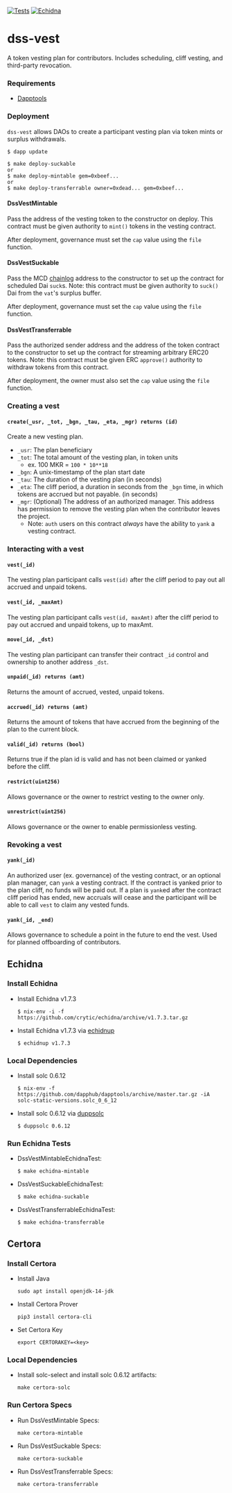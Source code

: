 [![Tests](https://github.com/makerdao/dss-vest/actions/workflows/tests.yml/badge.svg)](https://github.com/makerdao/dss-vest/actions/workflows/tests.yml)
[![Echidna](https://github.com/makerdao/dss-vest/actions/workflows/echidna.yml/badge.svg)](https://github.com/makerdao/dss-vest/actions/workflows/echidna.yml)

# dss-vest

A token vesting plan for contributors. Includes scheduling, cliff vesting, and third-party revocation.

### Requirements

- [Dapptools](https://github.com/dapphub/dapptools)

### Deployment

`dss-vest` allows DAOs to create a participant vesting plan via token mints or surplus withdrawals.

```
$ dapp update

$ make deploy-suckable
or
$ make deploy-mintable gem=0xbeef...
or
$ make deploy-transferrable owner=0xdead... gem=0xbeef...
```

#### DssVestMintable

Pass the address of the vesting token to the constructor on deploy. This contract must be given authority to `mint()` tokens in the vesting contract.

After deployment, governance must set the `cap` value using the `file` function.

#### DssVestSuckable

Pass the MCD [chainlog](https://github.com/makerdao/dss-chain-log) address to the constructor to set up the contract for scheduled Dai `suck`s. Note: this contract must be given authority to `suck()` Dai from the `vat`'s surplus buffer.

After deployment, governance must set the `cap` value using the `file` function.

#### DssVestTransferrable

Pass the authorized sender address and the address of the token contract to the constructor to set up the contract for streaming arbitrary ERC20 tokens. Note: this contract must be given ERC `approve()` authority to withdraw tokens from this contract.

After deployment, the owner must also set the `cap` value using the `file` function.

### Creating a vest

#### `create(_usr, _tot, _bgn, _tau, _eta, _mgr) returns (id)`

Create a new vesting plan.

- `_usr`: The plan beneficiary
- `_tot`: The total amount of the vesting plan, in token units
  - ex. 100 MKR = `100 * 10**18`
- `_bgn`: A unix-timestamp of the plan start date
- `_tau`: The duration of the vesting plan (in seconds)
- `_eta`: The cliff period, a duration in seconds from the `_bgn` time, in which tokens are accrued but not payable. (in seconds)
- `_mgr`: (Optional) The address of an authorized manager. This address has permission to remove the vesting plan when the contributor leaves the project.
  - Note: `auth` users on this contract _always_ have the ability to `yank` a vesting contract.

### Interacting with a vest

#### `vest(_id)`

The vesting plan participant calls `vest(id)` after the cliff period to pay out all accrued and unpaid tokens.

#### `vest(_id, _maxAmt)`

The vesting plan participant calls `vest(id, maxAmt)` after the cliff period to pay out accrued and unpaid tokens, up to maxAmt.

#### `move(_id, _dst)`

The vesting plan participant can transfer their contract `_id` control and ownership to another address `_dst`.

#### `unpaid(_id) returns (amt)`

Returns the amount of accrued, vested, unpaid tokens.

#### `accrued(_id) returns (amt)`

Returns the amount of tokens that have accrued from the beginning of the plan to the current block.

#### `valid(_id) returns (bool)`

Returns true if the plan id is valid and has not been claimed or yanked before the cliff.

#### `restrict(uint256)`

Allows governance or the owner to restrict vesting to the owner only.

#### `unrestrict(uint256)`

Allows governance or the owner to enable permissionless vesting.

### Revoking a vest

#### `yank(_id)`

An authorized user (ex. governance) of the vesting contract, or an optional plan manager, can `yank` a vesting contract. If the contract is yanked prior to the plan cliff, no funds will be paid out. If a plan is `yank`ed after the contract cliff period has ended, new accruals will cease and the participant will be able to call `vest` to claim any vested funds.

#### `yank(_id, _end)`

Allows governance to schedule a point in the future to end the vest. Used for planned offboarding of contributors.

## Echidna

### Install Echidna

- Install Echidna v1.7.3
  ```
  $ nix-env -i -f https://github.com/crytic/echidna/archive/v1.7.3.tar.gz
  ```
- Install Echidna v1.7.3 via [echidnup](https://github.com/naszam/echidnup#installing)
  ```
  $ echidnup v1.7.3
  ```

### Local Dependencies

- Install solc 0.6.12
  ```
  $ nix-env -f https://github.com/dapphub/dapptools/archive/master.tar.gz -iA solc-static-versions.solc_0_6_12
  ```
- Install solc 0.6.12 via [duppsolc](https://github.com/naszam/duppsolc#installing)
  ```
  $ duppsolc 0.6.12
  ```

### Run Echidna Tests

- DssVestMintableEchidnaTest:
  ```
  $ make echidna-mintable
  ```
- DssVestSuckableEchidnaTest:
  ```
  $ make echidna-suckable
  ```
- DssVestTransferrableEchidnaTest:
  ```
  $ make echidna-transferrable
  ```

## Certora

### Install Certora

- Install Java
  ```
  sudo apt install openjdk-14-jdk
  ```
- Install Certora Prover
  ```
  pip3 install certora-cli
  ```
- Set Certora Key
  ```
  export CERTORAKEY=<key>
  ```

### Local Dependencies

- Install solc-select and install solc 0.6.12 artifacts:
  ```
  make certora-solc
  ```

### Run Certora Specs

- Run DssVestMintable Specs:
  ```
  make certora-mintable
  ```
- Run DssVestSuckable Specs:
  ```
  make certora-suckable
  ```
- Run DssVestTransferrable Specs:
  ```
  make certora-transferrable
  ```
